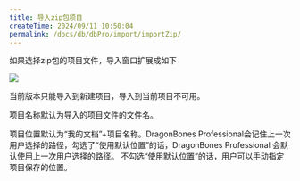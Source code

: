 ```yaml
---
title: 导入zip包项目
createTime: 2024/09/11 10:50:04
permalink: /docs/db/dbPro/import/importZip/
---
```


如果选择zip包的项目文件，导入窗口扩展成如下

![](5576b9b8f0ad9.png)

当前版本只能导入到新建项目，导入到当前项目不可用。

项目名称默认为导入的项目文件的文件名。

项目位置默认为“我的文档”+项目名称。DragonBones Professional会记住上一次用户选择的路径，勾选了“使用默认位置”的话，DragonBones Professional 会默认使用上一次用户选择的路径。 不勾选“使用默认位置“的话，用户可以手动指定项目保存的位置。
